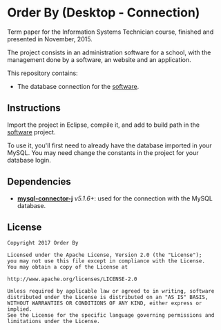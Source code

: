 # Order By (Desktop - Connection)

Term paper for the Information Systems Technician course, finished and presented in November, 2015.

The project consists in an administration software for a school, with the management done by a software, an website and an application.

This repository contains:
- The database connection for the [software](https://github.com/alessandrojean/order-by-desktop).

## Instructions

Import the project in Eclipse, compile it, and add to build path in the [software](https://github.com/alessandrojean/order-by-desktop) project.

To use it, you'll first need to already have the database imported in your MySQL. You may need change the constants in the project for your database login.

## Dependencies
- **[mysql-connector-j](https://github.com/mysql/mysql-connector-j)** *v5.1.6+*: used for the connection with the MySQL database.

## License

    Copyright 2017 Order By

    Licensed under the Apache License, Version 2.0 (the "License");
    you may not use this file except in compliance with the License.
    You may obtain a copy of the License at

    http://www.apache.org/licenses/LICENSE-2.0

    Unless required by applicable law or agreed to in writing, software
    distributed under the License is distributed on an "AS IS" BASIS,
    WITHOUT WARRANTIES OR CONDITIONS OF ANY KIND, either express or implied.
    See the License for the specific language governing permissions and
    limitations under the License.
